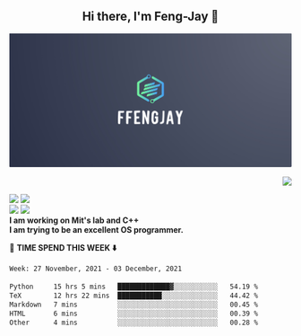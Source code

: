 <h2 align="center"> Hi there, I'm Feng-Jay 👋 </h2>  

![](https://github.com/Feng-Jay/DataStruct/blob/master/Image/1.png)  

<img align="right" src="https://github-readme-stats.vercel.app/api?username=Feng-Jay&show_icons=true&icon_color=CE1D2D&text_color=718096&bg_color=ffffff&hide_title=true" />


&emsp;

![](https://visitor-badge.glitch.me/badge?page_id=Feng-Jay.readme)
![](https://img.shields.io/badge/Concentrate-Cpp-blue)  
![](https://img.shields.io/badge/Rust-primer-orange)
![](https://img.shields.io/badge/Target-OS-9cf)  
**I am working on Mit's lab and C++**  
**I am trying to be an excellent OS programmer.**  


📘 **TIME SPEND THIS WEEK ⬇️**
<!--START_SECTION:waka-->
```text
Week: 27 November, 2021 - 03 December, 2021

Python     15 hrs 5 mins   █████████████▓░░░░░░░░░░░   54.19 % 
TeX        12 hrs 22 mins  ███████████░░░░░░░░░░░░░░   44.42 % 
Markdown   7 mins          ░░░░░░░░░░░░░░░░░░░░░░░░░   00.45 % 
HTML       6 mins          ░░░░░░░░░░░░░░░░░░░░░░░░░   00.39 % 
Other      4 mins          ░░░░░░░░░░░░░░░░░░░░░░░░░   00.28 % 
```
<!--END_SECTION:waka-->
